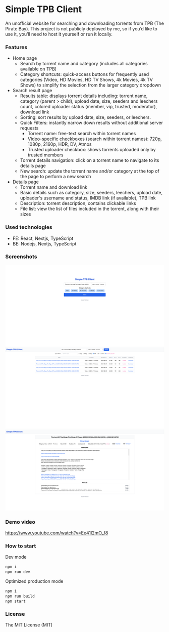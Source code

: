 # Simple TPB Client

An unofficial website for searching and downloading torrents from TPB (The Pirate Bay). This project is not publicly deployed by me, so if you’d like to use it, you’ll need to host it yourself or run it locally.

### Features

- Home page
  - Search by torrent name and category (includes all categories available on TPB)
  - Category shortcuts: quick-access buttons for frequently used categories (Video, HD Movies, HD TV Shows, 4k Movies, 4k TV Shows) to simplify the selection from the larger category dropdown
- Search result page
  - Results table: displays torrent details including: torrent name, category (parent > child), upload date, size, seeders and leechers count, colored uploader status (member, vip, trusted, moderator), download link
  - Sorting: sort results by upload date, size, seeders, or leechers.
  - Quick Filters: instantly narrow down results without additional server requests
    - Torrent name: free-text search within torrent names
    - Video-specific checkboxes (search within torrent names): 720p, 1080p, 2160p, HDR, DV, Atmos
    - Trusted uploader checkbox: shows torrents uploaded only by trusted members
  - Torrent details navigation: click on a torrent name to navigate to its details page
  - New search: update the torrent name and/or category at the top of the page to perform a new search
- Details page
  - Torrent name and download link
  - Basic details such as category, size, seeders, leechers, upload date, uploader's username and status, IMDB link (if available), TPB link
  - Description: torrent description, contains clickable links
  - File list: view the list of files included in the torrent, along with their sizes

### Used technologies

- FE: React, Nextjs, TypeScript
- BE: Nodejs, Nextjs, TypeScript

### Screenshots

![Home page](1.png)
![Search result](2.png)
![Details](3.png)

### Demo video

https://www.youtube.com/watch?v=Ee41l2mO_f8

### How to start
Dev mode
```
npm i
npm run dev
```

Optimized production mode
```
npm i
npm run build
npm start
```

### License

The MIT License (MIT)
